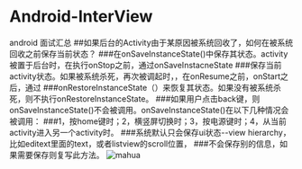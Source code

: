 # Android-InterView
android 面试汇总
##如果后台的Activity由于某原因被系统回收了，如何在被系统回收之前保存当前状态？
###在onSaveInstanceState()中保存其状态。activity被置于后台时，在执行onStop之前，通过onSaveInstacneState
###保存当前activity状态。如果被系统杀死，再次被调起时，，在onResume之前，onStart之后，通过
###onRestoreInstanceState（）来恢复其状态。如果没有被系统杀死，则不执行onRestoreInstanceState。
###如果用户点击back键，则onSaveInstanceState()不会被调用。onSaveInstanceState()在以下几种情况会被调用：
###1，按home键时；2，横竖屏切换时；3，按电源键时；4，从当前activity进入另一个activity时。
###系统默认只会保存ui状态--view hierarchy，比如editext里面的text，或者listview的scroll位置，
###不会保存别的信息，如果需要保存则复写此方法。
![mahua]( https://github.com/paceboy/Android-InterView/blob/master/handler-howtowork.png)
